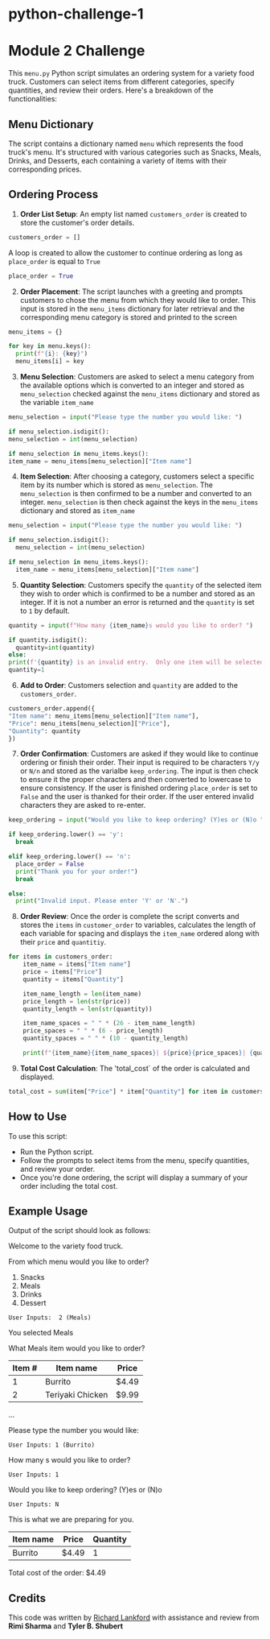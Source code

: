 # python-challenge-1
# Module 2 Challenge

This `menu.py` Python script simulates an ordering system for a variety food truck. Customers can select items from different categories, specify quantities, and review their orders. Here's a breakdown of the functionalities:

## Menu Dictionary

The script contains a dictionary named `menu` which represents the food truck's menu. It's structured with various categories such as Snacks, Meals, Drinks, and Desserts, each containing a variety of items with their corresponding prices.

## Ordering Process

1. **Order List Setup**: An empty list named `customers_order` is created to store the customer's order details.
```python
customers_order = []
```
A loop is created to allow the customer to continue ordering as long as `place_order` is equal to `True`
```python
place_order = True
```
2. **Order Placement**: The script launches with a greeting and prompts customers to chose the menu from which they would like to order.  This input is stored in the `menu_items` dictionary for later retrieval and the corresponding menu category is stored and  printed to the screen
```python
menu_items = {}

for key in menu.keys():
  print(f"{i}: {key}")
  menu_items[i] = key
```
3. **Menu Selection**: Customers are asked to select a menu category from the available options which is converted to an integer and stored as `menu_selection` checked against the `menu_items` dictionary and stored as the variable `item_name`
```python
menu_selection = input("Please type the number you would like: ")

if menu_selection.isdigit():
menu_selection = int(menu_selection)

if menu_selection in menu_items.keys():
item_name = menu_items[menu_selection]["Item name"]
```  
4. **Item Selection**: After choosing a category, customers select a specific item by its number which is stored as `menu_selection`.  The `menu_selection` is then confirmed to be a number and converted to an integer.  `menu_selection` is then check against the keys in the `menu_items` dictionary and stored as `item_name`
```python
menu_selection = input("Please type the number you would like: ")

if menu_selection.isdigit():
  menu_selection = int(menu_selection)

if menu_selection in menu_items.keys():
  item_name = menu_items[menu_selection]["Item name"]
```
5. **Quantity Selection**: Customers specify the `quantity` of the selected item they wish to order which is confirmed to be a number and stored as an integer. If it is not a number an error is returned and the `quantity` is set to `1` by default.
```python
quantity = input(f"How many {item_name}s would you like to order? ")

if quantity.isdigit():
  quantity=int(quantity)
else:
print(f'{quantity} is an invalid entry.  Only one item will be selected')
quantity=1
```  
6. **Add to Order**: Customers selection and `quantity` are added to the `customers_order`.
```python
customers_order.append({
"Item name": menu_items[menu_selection]["Item name"],
"Price": menu_items[menu_selection]["Price"],
"Quantity": quantity
})
```     
7. **Order Confirmation**: Customers are asked if they would like to continue ordering or finish their order.  Their input is required to be characters `Y/y` or `N/n` and stored as the varialbe `keep_ordering`.  The input is then check to ensure it the proper characters and then converted to lowercase to ensure consistency.  If the user is finished ordering `place_order` is set to `False` and the user is thanked for their order.  If the user entered invalid characters they are asked to re-enter.
```python
keep_ordering = input("Would you like to keep ordering? (Y)es or (N)o ")

if keep_ordering.lower() == 'y':
  break

elif keep_ordering.lower() == 'n':
  place_order = False
  print("Thank you for your order!")
  break 

else:
  print("Invalid input. Please enter 'Y' or 'N'.")
```
8. **Order Review**: Once the order is complete the script converts and stores the `items` in `customer_order` to variables, calculates the length of each variable for spacing and displays the `item_name` ordered along with their `price` and `quantitiy`.
```python
for items in customers_order:
    item_name = items["Item name"]
    price = items["Price"]
    quantity = items["Quantity"]

    item_name_length = len(item_name)
    price_length = len(str(price))
    quantity_length = len(str(quantity))

    item_name_spaces = " " * (26 - item_name_length)
    price_spaces = " " * (6 - price_length)  
    quantity_spaces = " " * (10 - quantity_length) 

    print(f"{item_name}{item_name_spaces}| ${price}{price_spaces}| {quantity}{quantity_spaces}")
```
9. **Total Cost Calculation**: The 'total_cost` of the order is calculated and displayed.
```python
total_cost = sum(item["Price"] * item["Quantity"] for item in customers_order)
```

## How to Use

To use this script:
- Run the Python script.
- Follow the prompts to select items from the menu, specify quantities, and review your order.
- Once you're done ordering, the script will display a summary of your order including the total cost.

## Example Usage

Output of the script should look as follows:

Welcome to the variety food truck.

From which menu would you like to order?
1. Snacks
2. Meals
3. Drinks
4. Dessert

```
User Inputs:  2 (Meals) 
```

You selected Meals

What Meals item would you like to order?

Item # | Item name                | Price  
-------|--------------------------|-------  
1      | Burrito                  | $4.49  
2      | Teriyaki Chicken         | $9.99  
...

Please type the number you would like:

```
User Inputs: 1 (Burrito)
```
How many <item name>s would you like to order?  
```
User Inputs: 1  
```
Would you like to keep ordering? (Y)es or (N)o  
```
User Inputs: N
```
This is what we are preparing for you.  

Item name                 | Price  | Quantity  
--------------------------|--------|----------  
Burrito                   | $4.49  |     1  

Total cost of the order: $4.49  
  
  
## Credits 
This code was written by [Richard Lankford](https://github.com/rwlankford) with assistance and review from **Rimi Sharma** and **Tyler B. Shubert**





